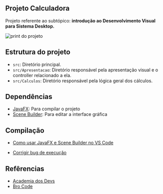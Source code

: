 ## Projeto Calculadora
Projeto referente ao subtópico: **introdução ao Desenvolvimento Visual para Sistema Desktop.**

![print do projeto](https://github.com/EmersonComar/Ciencia-da-Computacao-UFFS/assets/125106356/51a61b08-3f39-402c-b462-355b2ba3298f)



## Estrutura do projeto
- `src`: Diretório principal.
- `src/Apresentacao`: Diretório responsável pela apresentação visual e o controller relacionado a ela.
- `src/Calculos`: Diretório responsável pela lógica geral dos cálculos.

## Dependências
- [JavaFX](https://openjfx.io/): Para compilar o projeto
- [Scene Builder](https://gluonhq.com/products/scene-builder/): Para editar a interface gráfica

## Compilação
- [Como usar JavaFX e Scene Builder no VS Code ](https://www.youtube.com/watch?v=A_fF7fl2lAs)

- [Corrigir bug de execução](https://github.com/lucasmoura-dev/corrigirBugJavaFXnoVsCode/blob/main/README.md)

## Refêrencias
- [Academia dos Devs](https://www.youtube.com/@AcademiadosDevs)
- [Bro Code](https://www.youtube.com/@BroCodez)
